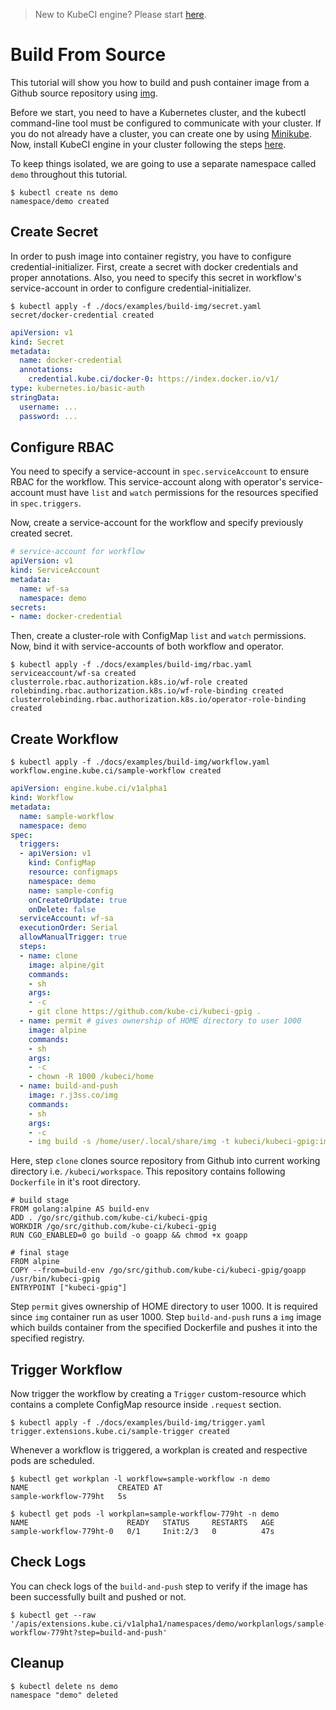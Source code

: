 > New to KubeCI engine? Please start [here](/docs/concepts/README.md).

# Build From Source

This tutorial will show you how to build and push container image from a Github source repository using [img](https://github.com/genuinetools/img).

Before we start, you need to have a Kubernetes cluster, and the kubectl command-line tool must be configured to communicate with your cluster. If you do not already have a cluster, you can create one by using [Minikube](https://github.com/kubernetes/minikube). Now, install KubeCI engine in your cluster following the steps [here](/docs/setup/install.md).

To keep things isolated, we are going to use a separate namespace called `demo` throughout this tutorial.

```console
$ kubectl create ns demo
namespace/demo created
```

## Create Secret

In order to push image into container registry, you have to configure credential-initializer. First, create a secret with docker credentials and proper annotations. Also, you need to specify this secret in workflow's service-account in order to configure credential-initializer.

```console
$ kubectl apply -f ./docs/examples/build-img/secret.yaml 
secret/docker-credential created
```

```yaml
apiVersion: v1
kind: Secret
metadata:
  name: docker-credential
  annotations:
    credential.kube.ci/docker-0: https://index.docker.io/v1/
type: kubernetes.io/basic-auth
stringData:
  username: ...
  password: ...
```

## Configure RBAC

You need to specify a service-account in `spec.serviceAccount` to ensure RBAC for the workflow. This service-account along with operator's service-account must have `list` and `watch` permissions for the resources specified in `spec.triggers`.

Now, create a service-account for the workflow and specify previously created secret.

```yaml
# service-account for workflow
apiVersion: v1
kind: ServiceAccount
metadata:
  name: wf-sa
  namespace: demo
secrets:
- name: docker-credential
```

Then, create a cluster-role with ConfigMap `list` and `watch` permissions. Now, bind it with service-accounts of both workflow and operator.

```console
$ kubectl apply -f ./docs/examples/build-img/rbac.yaml  
serviceaccount/wf-sa created
clusterrole.rbac.authorization.k8s.io/wf-role created
rolebinding.rbac.authorization.k8s.io/wf-role-binding created
clusterrolebinding.rbac.authorization.k8s.io/operator-role-binding created
```

## Create Workflow

```console
$ kubectl apply -f ./docs/examples/build-img/workflow.yaml
workflow.engine.kube.ci/sample-workflow created
```

```yaml
apiVersion: engine.kube.ci/v1alpha1
kind: Workflow
metadata:
  name: sample-workflow
  namespace: demo
spec:
  triggers:
  - apiVersion: v1
    kind: ConfigMap
    resource: configmaps
    namespace: demo
    name: sample-config
    onCreateOrUpdate: true
    onDelete: false
  serviceAccount: wf-sa
  executionOrder: Serial
  allowManualTrigger: true
  steps:
  - name: clone
    image: alpine/git
    commands:
    - sh
    args:
    - -c
    - git clone https://github.com/kube-ci/kubeci-gpig .
  - name: permit # gives ownership of HOME directory to user 1000
    image: alpine
    commands:
    - sh
    args:
    - -c
    - chown -R 1000 /kubeci/home
  - name: build-and-push
    image: r.j3ss.co/img
    commands:
    - sh
    args:
    - -c
    - img build -s /home/user/.local/share/img -t kubeci/kubeci-gpig:img .; img push -s /home/user/.local/share/img kubeci/kubeci-gpig:img
```

Here, step `clone` clones source repository from Github into current working directory i.e. `/kubeci/workspace`. This repository contains following `Dockerfile` in it's root directory.

```
# build stage
FROM golang:alpine AS build-env
ADD . /go/src/github.com/kube-ci/kubeci-gpig
WORKDIR /go/src/github.com/kube-ci/kubeci-gpig
RUN CGO_ENABLED=0 go build -o goapp && chmod +x goapp

# final stage
FROM alpine
COPY --from=build-env /go/src/github.com/kube-ci/kubeci-gpig/goapp /usr/bin/kubeci-gpig
ENTRYPOINT ["kubeci-gpig"]
```

Step `permit` gives ownership of HOME directory to user 1000. It is required since `img` container run as user 1000. Step `build-and-push` runs a `img` image which builds container from the specified Dockerfile and pushes it into the specified registry.

## Trigger Workflow

Now trigger the workflow by creating a `Trigger` custom-resource which contains a complete ConfigMap resource inside `.request` section.

```console
$ kubectl apply -f ./docs/examples/build-img/trigger.yaml 
trigger.extensions.kube.ci/sample-trigger created
```

Whenever a workflow is triggered, a workplan is created and respective pods are scheduled.

```console
$ kubectl get workplan -l workflow=sample-workflow -n demo
NAME                    CREATED AT
sample-workflow-779ht   5s
```

```console
$ kubectl get pods -l workplan=sample-workflow-779ht -n demo
NAME                      READY   STATUS     RESTARTS   AGE
sample-workflow-779ht-0   0/1     Init:2/3   0          47s
```

## Check Logs

You can check logs of the `build-and-push` step to verify if the image has been successfully built and pushed or not.

```console
$ kubectl get --raw '/apis/extensions.kube.ci/v1alpha1/namespaces/demo/workplanlogs/sample-workflow-779ht?step=build-and-push'
```

## Cleanup

```console
$ kubectl delete ns demo
namespace "demo" deleted
```
